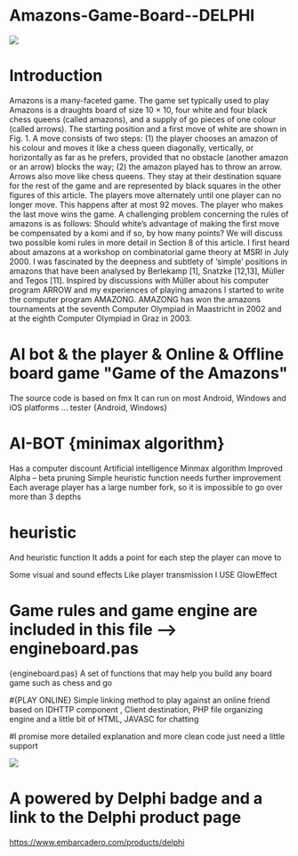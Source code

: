# Amazons-Game-Board--DELPHI



![](https://github.com/okbach/Amazons-Game-Board---DELPHI/blob/main/Untitled-500--1024.png?raw=true)

# Introduction
Amazons is a many-faceted game. The game set typically used to play Amazons is a draughts board of size 10 × 10,
four white and four black chess queens (called amazons), and a supply of go pieces of one colour (called arrows). The
starting position and a first move of white are shown in Fig. 1. A move consists of two steps: (1) the player chooses
an amazon of his colour and moves it like a chess queen diagonally, vertically, or horizontally as far as he prefers,
provided that no obstacle (another amazon or an arrow) blocks the way; (2) the amazon played has to throw an arrow.
Arrows also move like chess queens. They stay at their destination square for the rest of the game and are represented
by black squares in the other figures of this article. The players move alternately until one player can no longer move.
This happens after at most 92 moves. The player who makes the last move wins the game. A challenging problem
concerning the rules of amazons is as follows: Should white’s advantage of making the first move be compensated by a
komi and if so, by how many points? We will discuss two possible komi rules in more detail in Section 8 of this article.
I first heard about amazons at a workshop on combinatorial game theory at MSRI in July 2000. I was fascinated by
the deepness and subtlety of ‘simple’ positions in amazons that have been analysed by Berlekamp [1], Snatzke [12,13],
Müller and Tegos [11]. Inspired by discussions with Müller about his computer program ARROW and my experiences
of playing amazons I started to write the computer program AMAZONG. AMAZONG has won the amazons tournaments
at the seventh Computer Olympiad in Maastricht in 2002 and at the eighth Computer Olympiad in Graz in 2003.

# AI bot &amp; the player &amp; Online &amp; Offline board game "Game of the Amazons" 

The source code is based on fmx
It can run on most Android, Windows and iOS platforms ...
tester {Android, Windows} 

# AI-BOT {minimax algorithm}
Has a computer discount
Artificial intelligence
Minmax algorithm
Improved Alpha – beta pruning
Simple heuristic function needs further improvement
Each average player has a large number fork, so it is impossible to go over more than 3 depths

# heuristic
And heuristic function
It adds a point for each step the player can move to

Some visual and sound effects Like player transmission I USE GlowEffect 

# Game rules and game engine are included in this file --> engineboard.pas
{engineboard.pas}
A set of functions that may help you build any board game such as chess and go

#{PLAY ONLINE} 
Simple linking method to play against an online friend based on IDHTTP component
, Client destination, PHP file organizing engine and a little bit of HTML, JAVASC for chatting


#I promise more detailed explanation and more clean code just need a little support

![](https://github.com/okbach/Amazons-Game-Board---DELPHI/blob/main/Embarcadero%20Delphi%20213px.png?raw=true)
# A powered by Delphi badge and a link to the Delphi product page 
https://www.embarcadero.com/products/delphi
